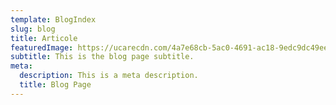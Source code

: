 ```yaml
---
template: BlogIndex
slug: blog
title: Articole
featuredImage: https://ucarecdn.com/4a7e68cb-5ac0-4691-ac18-9edc9dc49ee1/-/preview/
subtitle: This is the blog page subtitle.
meta:
  description: This is a meta description.
  title: Blog Page
---
```

